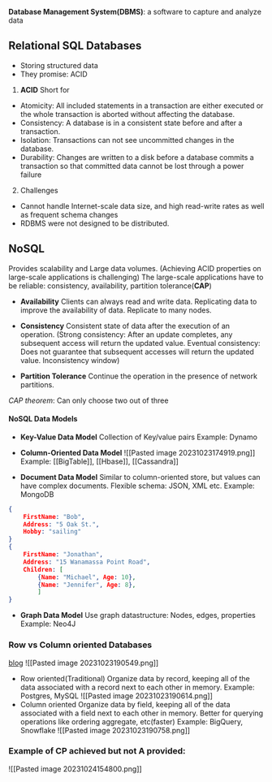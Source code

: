**Database Management System(DBMS)**: a software to capture and analyze data

## Relational SQL Databases
- Storing structured data
- They promise: ACID
1. **ACID**
Short for 
- Atomicity: 
   All included statements in a transaction are either executed or the whole transaction is aborted without affecting the database.
- Consistency: 
   A database is in a consistent state before and after a transaction.
- Isolation: 
  Transactions can not see uncommitted changes in the database.
- Durability:
  Changes are written to a disk before a database commits a transaction so that committed data cannot be lost through a power failure

2. Challenges
- Cannot handle Internet-scale data size, and high read-write rates as well as frequent schema changes
- RDBMS were not designed to be distributed.

## NoSQL
Provides scalability and Large data volumes.
(Achieving ACID properties on large-scale applications is challenging)
The large-scale applications have to be reliable: consistency, availability, partition tolerance(**CAP**)

- **Availability**
Clients can always read and write data.
Replicating data to improve the availability of data. Replicate to many nodes.

- **Consistency**
Consistent state of data after the execution of an operation.
(Strong consistency:
After an update completes, any subsequent access will return the updated value.
Eventual consistency:
Does not guarantee that subsequent accesses will return the updated value.
Inconsistency window)

- **Partition Tolerance**
Continue the operation in the presence of network partitions.

*CAP theorem*: Can only choose two out of three

#### NoSQL Data Models
- **Key-Value Data Model**
Collection of Key/value pairs
Example: Dynamo

- **Column-Oriented Data Model**
![[Pasted image 20231023174919.png]]
Example: [[BigTable]], [[Hbase]], [[Cassandra]]

- **Document Data Model**
Similar to column-oriented store, but values can have complex documents.
Flexible schema: JSON, XML etc.
Example: MongoDB
```json
{ 
	FirstName: "Bob",
	Address: "5 Oak St.", 
	Hobby: "sailing" 
} 
{
	FirstName: "Jonathan", 
	Address: "15 Wanamassa Point Road", 
	Children: [ 
		{Name: "Michael", Age: 10}, 
		{Name: "Jennifer", Age: 8}, 
		] 
}
```

- **Graph Data Model**
Use graph datastructure: Nodes, edges, properties
Example: Neo4J

### Row vs Column oriented Databases
[blog](https://dataschool.com/data-modeling-101/row-vs-column-oriented-databases/)
![[Pasted image 20231023190549.png]]
- Row oriented(Traditional)
Organize data by record, keeping all of the data associated with a record next to each other in memory.
Example: Postgres, MySQL
![[Pasted image 20231023190614.png]]
- Column oriented
Organize data by field, keeping all of the data associated with a field next to each other in memory. Better for querying operations like ordering aggregate, etc(faster)
Example: BigQuery, Snowflake
![[Pasted image 20231023190758.png]]

### Example of CP achieved but not A provided:
![[Pasted image 20231024154800.png]]
